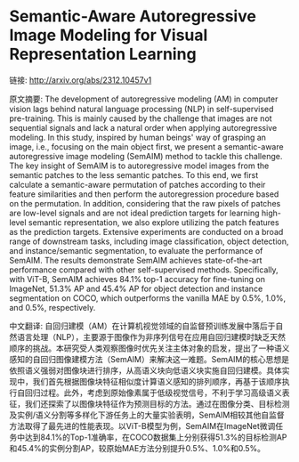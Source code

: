 # Semantic-Aware Autoregressive Image Modeling for Visual Representation Learning

链接: http://arxiv.org/abs/2312.10457v1

原文摘要:
The development of autoregressive modeling (AM) in computer vision lags
behind natural language processing (NLP) in self-supervised pre-training. This
is mainly caused by the challenge that images are not sequential signals and
lack a natural order when applying autoregressive modeling. In this study,
inspired by human beings' way of grasping an image, i.e., focusing on the main
object first, we present a semantic-aware autoregressive image modeling
(SemAIM) method to tackle this challenge. The key insight of SemAIM is to
autoregressive model images from the semantic patches to the less semantic
patches. To this end, we first calculate a semantic-aware permutation of
patches according to their feature similarities and then perform the
autoregression procedure based on the permutation. In addition, considering
that the raw pixels of patches are low-level signals and are not ideal
prediction targets for learning high-level semantic representation, we also
explore utilizing the patch features as the prediction targets. Extensive
experiments are conducted on a broad range of downstream tasks, including image
classification, object detection, and instance/semantic segmentation, to
evaluate the performance of SemAIM. The results demonstrate SemAIM achieves
state-of-the-art performance compared with other self-supervised methods.
Specifically, with ViT-B, SemAIM achieves 84.1% top-1 accuracy for fine-tuning
on ImageNet, 51.3% AP and 45.4% AP for object detection and instance
segmentation on COCO, which outperforms the vanilla MAE by 0.5%, 1.0%, and
0.5%, respectively.

中文翻译:
自回归建模（AM）在计算机视觉领域的自监督预训练发展中落后于自然语言处理（NLP），主要源于图像作为非序列信号在应用自回归建模时缺乏天然顺序的挑战。本研究受人类观察图像时优先关注主体对象的启发，提出了一种语义感知的自回归图像建模方法（SemAIM）来解决这一难题。SemAIM的核心思想是依照语义强弱对图像块进行排序，从高语义块向低语义块实施自回归建模。具体实现中，我们首先根据图像块特征相似度计算语义感知的排列顺序，再基于该顺序执行自回归过程。此外，考虑到原始像素属于低级视觉信号，不利于学习高级语义表征，我们还探索了以图像块特征作为预测目标的方法。通过在图像分类、目标检测及实例/语义分割等多样化下游任务上的大量实验表明，SemAIM相较其他自监督方法取得了最先进的性能表现。以ViT-B模型为例，SemAIM在ImageNet微调任务中达到84.1%的Top-1准确率，在COCO数据集上分别获得51.3%的目标检测AP和45.4%的实例分割AP，较原始MAE方法分别提升0.5%、1.0%和0.5%。

